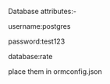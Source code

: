 
Database attributes:-

username:postgres

password:test123

database:rate

place them in ormconfig.json
